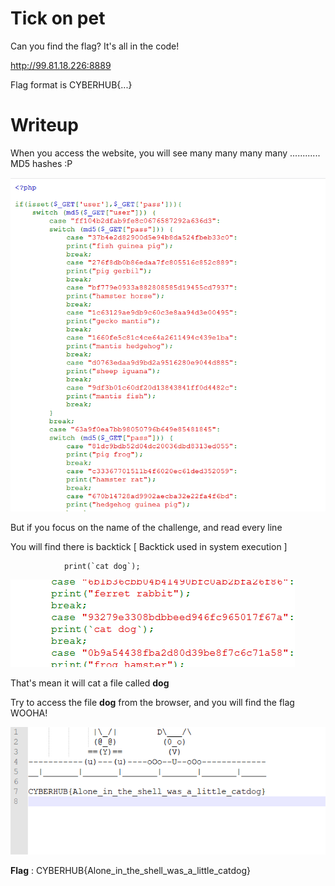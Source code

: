 # Tick on pet

Can you find the flag? It's all in the code!

http://99.81.18.226:8889

Flag format is CYBERHUB{...}

# Writeup


When you access the website, you will see many many many many ............ MD5 hashes :P


![manymanymanymany](1.png)


But if you focus on the name of the challenge, and read every line 


You will find there is backtick [ Backtick used in system execution ] 


```
            print(`cat dog`);
```


![cat](2.png)


That's mean it will cat a file called **dog**


Try to access the file **dog** from the browser, and you will find the flag WOOHA!


![flag](3.png)


**Flag** : CYBERHUB{Alone_in_the_shell_was_a_little_catdog}




